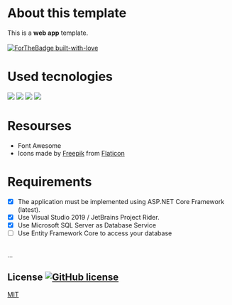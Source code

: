 # About this template

This is a **web app** template. <br><br>
[![ForTheBadge built-with-love](http://ForTheBadge.com/images/badges/built-with-love.svg)](https://GitHub.com/Naereen/)


# Used tecnologies
<img src="https://img.shields.io/badge/c%23%20-%23239120.svg?&style=for-the-badge&logo=c-sharp&logoColor=white"/> <img src="https://img.shields.io/badge/html5%20-%23E34F26.svg?&style=for-the-badge&logo=html5&logoColor=white"/>
<img src="https://img.shields.io/badge/css3%20-%231572B6.svg?&style=for-the-badge&logo=css3&logoColor=white"/>
<img src="https://img.shields.io/badge/bootstrap%20-%23563D7C.svg?&style=for-the-badge&logo=bootstrap&logoColor=white"/>


# Resourses

* Font Awesome <br>
* Icons made by [Freepik](https://www.flaticon.com/authors/freepik) from [Flaticon](https://www.flaticon.com/)

# Requirements
- [x] The application must be implemented using ASP.NET Core Framework (latest).
- [x] Use Visual Studio 2019 / JetBrains Project Rider.
- [x] Use Microsoft SQL Server as Database Service
- [ ] Use Entity Framework Core to access your database
<br>
...

## License  [![GitHub license](https://img.shields.io/github/license/Naereen/StrapDown.js.svg)](https://github.com/Naereen/StrapDown.js/blob/master/LICENSE)


[MIT](https://choosealicense.com/licenses/mit/)

